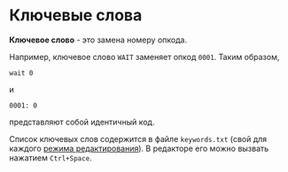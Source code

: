 # Ключевые слова

**Ключевое слово** - это замена номеру опкода. 

Например, ключевое слово `WAIT` заменяет опкод `0001`. Таким образом,

```text
wait 0
```

и

```text
0001: 0
```

представляют собой идентичный код. 

Список ключевых слов содержится в файле `keywords.txt` \(свой для каждого [режима редактирования](../edit-modes.md)\). В редакторе его можно вызвать нажатием `Ctrl+Space`.

